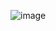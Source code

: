 ![image](https://user-images.githubusercontent.com/72282277/109736004-b3167580-7b91-11eb-92b0-ad9682fb8893.png)
